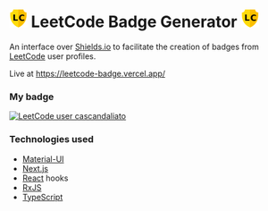 # ![Project logo](public/favicon-32x32.png) LeetCode Badge Generator ![Project logo](public/favicon-32x32.png)

An interface over [Shields.io](https://shields.io/) to facilitate the creation of badges from [LeetCode](https://leetcode.com/) user profiles.

Live at https://leetcode-badge.vercel.app/

### My badge

[![LeetCode user cascandaliato](https://img.shields.io/badge/dynamic/json?style=for-the-badge&labelColor=black&color=%23ffa116&label=Solved&query=solvedOverTotal&url=https%3A%2F%2Fleetcode-badge.vercel.app%2Fapi%2Fusers%2Fcascandaliato&logo=leetcode&logoColor=yellow)](https://leetcode.com/cascandaliato/)

### Technologies used

- [Material-UI](https://material-ui.com/)
- [Next.js](https://nextjs.org/)
- [React](https://reactjs.org/) hooks
- [RxJS](https://rxjs.dev/)
- [TypeScript](https://www.typescriptlang.org/)
